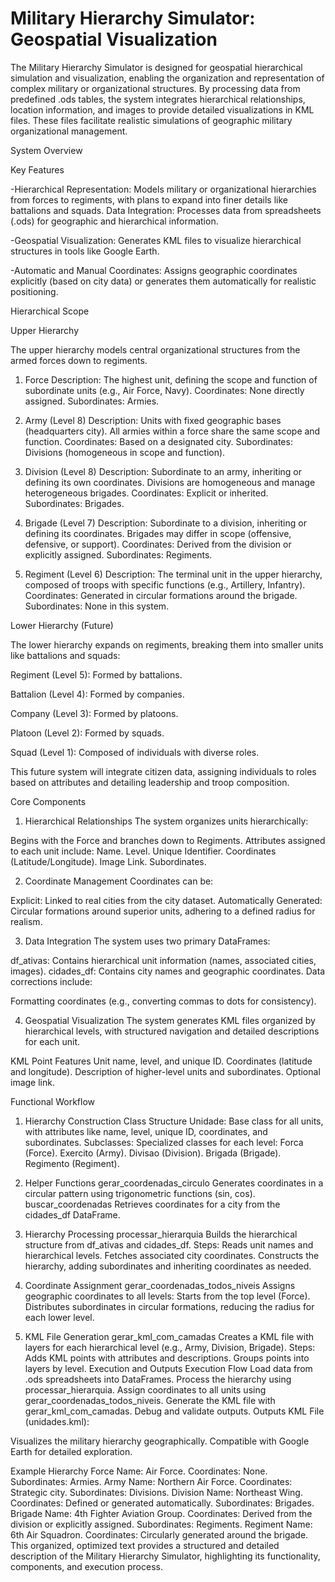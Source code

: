# Military Hierarchy Simulator: Geospatial Visualization

The Military Hierarchy Simulator is designed for geospatial hierarchical simulation and visualization, enabling the organization and representation of complex military or organizational structures. By processing data from predefined .ods tables, the system integrates hierarchical relationships, location information, and images to provide detailed visualizations in KML files. These files facilitate realistic simulations of geographic military organizational management.

System Overview

Key Features

-Hierarchical Representation: Models military or organizational hierarchies from forces to regiments, with plans to expand into finer details like battalions and squads.
Data Integration: Processes data from spreadsheets (.ods) for geographic and hierarchical information.

-Geospatial Visualization: Generates KML files to visualize hierarchical structures in tools like Google Earth.

-Automatic and Manual Coordinates: Assigns geographic coordinates explicitly (based on city data) or generates them automatically for realistic positioning.

Hierarchical Scope

Upper Hierarchy

The upper hierarchy models central organizational structures from the armed forces down to regiments.

1. Force
Description: The highest unit, defining the scope and function of subordinate units (e.g., Air Force, Navy).
Coordinates: None directly assigned.
Subordinates: Armies.

3. Army (Level 8)
Description: Units with fixed geographic bases (headquarters city). All armies within a force share the same scope and function.
Coordinates: Based on a designated city.
Subordinates: Divisions (homogeneous in scope and function).
4. Division (Level 8)
Description: Subordinate to an army, inheriting or defining its own coordinates. Divisions are homogeneous and manage heterogeneous brigades.
Coordinates: Explicit or inherited.
Subordinates: Brigades.

6. Brigade (Level 7)
Description: Subordinate to a division, inheriting or defining its coordinates. Brigades may differ in scope (offensive, defensive, or support).
Coordinates: Derived from the division or explicitly assigned.
Subordinates: Regiments.

8. Regiment (Level 6)
Description: The terminal unit in the upper hierarchy, composed of troops with specific functions (e.g., Artillery, Infantry).
Coordinates: Generated in circular formations around the brigade.
Subordinates: None in this system.

Lower Hierarchy (Future)

The lower hierarchy expands on regiments, breaking them into smaller units like battalions and squads:

Regiment (Level 5): Formed by battalions.

Battalion (Level 4): Formed by companies.

Company (Level 3): Formed by platoons.

Platoon (Level 2): Formed by squads.

Squad (Level 1): Composed of individuals with diverse roles.

This future system will integrate citizen data, assigning individuals to roles based on attributes and detailing leadership and troop composition.

Core Components

1. Hierarchical Relationships
The system organizes units hierarchically:

Begins with the Force and branches down to Regiments.
Attributes assigned to each unit include:
Name.
Level.
Unique Identifier.
Coordinates (Latitude/Longitude).
Image Link.
Subordinates.

2. Coordinate Management
Coordinates can be:

Explicit: Linked to real cities from the city dataset.
Automatically Generated: Circular formations around superior units, adhering to a defined radius for realism.

3. Data Integration
The system uses two primary DataFrames:

df_ativas: Contains hierarchical unit information (names, associated cities, images).
cidades_df: Contains city names and geographic coordinates.
Data corrections include:

Formatting coordinates (e.g., converting commas to dots for consistency).

4. Geospatial Visualization
The system generates KML files organized by hierarchical levels, with structured navigation and detailed descriptions for each unit.

KML Point Features
Unit name, level, and unique ID.
Coordinates (latitude and longitude).
Description of higher-level units and subordinates.
Optional image link.

Functional Workflow

1. Hierarchy Construction
Class Structure
Unidade: Base class for all units, with attributes like name, level, unique ID, coordinates, and subordinates.
Subclasses: Specialized classes for each level:
Forca (Force).
Exercito (Army).
Divisao (Division).
Brigada (Brigade).
Regimento (Regiment).

2. Helper Functions
gerar_coordenadas_circulo
Generates coordinates in a circular pattern using trigonometric functions (sin, cos).
buscar_coordenadas
Retrieves coordinates for a city from the cidades_df DataFrame.

3. Hierarchy Processing
processar_hierarquia
Builds the hierarchical structure from df_ativas and cidades_df.
Steps:
Reads unit names and hierarchical levels.
Fetches associated city coordinates.
Constructs the hierarchy, adding subordinates and inheriting coordinates as needed.

4. Coordinate Assignment
gerar_coordenadas_todos_niveis
Assigns geographic coordinates to all levels:
Starts from the top level (Force).
Distributes subordinates in circular formations, reducing the radius for each lower level.

5. KML File Generation
gerar_kml_com_camadas
Creates a KML file with layers for each hierarchical level (e.g., Army, Division, Brigade).
Steps:
Adds KML points with attributes and descriptions.
Groups points into layers by level.
Execution and Outputs
Execution Flow
Load data from .ods spreadsheets into DataFrames.
Process the hierarchy using processar_hierarquia.
Assign coordinates to all units using gerar_coordenadas_todos_niveis.
Generate the KML file with gerar_kml_com_camadas.
Debug and validate outputs.
Outputs
KML File (unidades.kml):

Visualizes the military hierarchy geographically.
Compatible with Google Earth for detailed exploration.

Example Hierarchy
Force
Name: Air Force.
Coordinates: None.
Subordinates: Armies.
Army
Name: Northern Air Force.
Coordinates: Strategic city.
Subordinates: Divisions.
Division
Name: Northeast Wing.
Coordinates: Defined or generated automatically.
Subordinates: Brigades.
Brigade
Name: 4th Fighter Aviation Group.
Coordinates: Derived from the division or explicitly assigned.
Subordinates: Regiments.
Regiment
Name: 6th Air Squadron.
Coordinates: Circularly generated around the brigade.
This organized, optimized text provides a structured and detailed description of the Military Hierarchy Simulator, highlighting its functionality, components, and execution process.
